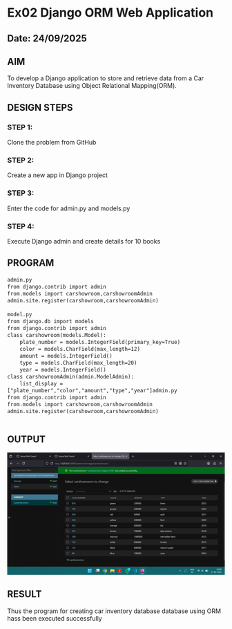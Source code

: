 # Ex02 Django ORM Web Application
## Date: 24/09/2025

## AIM
To develop a Django application to store and retrieve data from a Car Inventory Database using Object Relational Mapping(ORM).





## DESIGN STEPS

### STEP 1:
Clone the problem from GitHub

### STEP 2:
Create a new app in Django project

### STEP 3:
Enter the code for admin.py and models.py

### STEP 4:
Execute Django admin and create details for 10 books

## PROGRAM
```
admin.py
from django.contrib import admin
from.models import carshowroom,carshowroomAdmin
admin.site.register(carshowroom,carshowroomAdmin)

model.py
from django.db import models
from django.contrib import admin
class carshowroom(models.Model):
    plate_number = models.IntegerField(primary_key=True)
    color = models.CharField(max_length=12)
    amount = models.IntegerField()
    type = models.CharField(max_length=20)
    year = models.IntegerField()
class carshowroomAdmin(admin.ModelAdmin):
    list_display = ["plate_number","color","amount","type","year"]admin.py
from django.contrib import admin
from.models import carshowroom,carshowroomAdmin
admin.site.register(carshowroom,carshowroomAdmin)
     
```

## OUTPUT
![alt text](<Screenshot 2025-09-27 190908.png>)



## RESULT
Thus the program for creating car inventory database database using ORM hass been executed successfully
